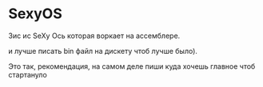 # SexyOS

Зис ис SeXy Oсь которая воркает на ассемблере.

и лучше писать bin файл на дискету чтоб лучше было).

Это так, рекомендация, на самом деле пиши куда хочешь главное чтоб стартануло
